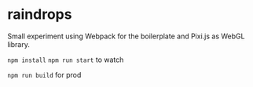# raindrops

Small experiment using Webpack for the boilerplate and Pixi.js as WebGL library.

`npm install`
`npm run start` to watch

`npm run build` for prod
